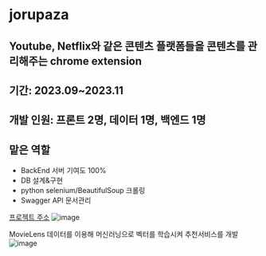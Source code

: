 # jorupaza

## Youtube, Netflix와 같은 콘텐츠 플랫폼들을 콘텐츠를 관리해주는 chrome extension 

## 기간: 2023.09~2023.11

## 개발 인원: 프론트 2명, 데이터 1명, 백엔드 1명

## 맡은 역할
- BackEnd 서버 기여도 100%
- DB 설계&구현
- python selenium/BeautifulSoup 크롤링
- Swagger API 문서관리

[프로젝트 주소](http://ceprj.gachon.ac.kr:60002/)
![image](https://github.com/epass1123/jorupaza/assets/59950506/09de9104-5700-4ceb-97a6-a8a6807e3f8d)

MovieLens 데이터를 이용해 머신러닝으로 벡터를 학습시켜 추천서비스를 개발
![image](https://github.com/epass1123/jorupaza/assets/59950506/6eb38481-9c14-41c8-b0e2-5b7f02528182)

